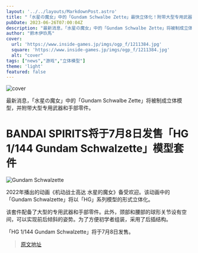 ```yaml
---
layout: '../../layouts/MarkdownPost.astro'
title: "「水星の魔女」中的「Gundam Schwalbe Zette」最快立体化！附带大型专用武器和手部零件"
pubDate: 2023-06-26T07:00:04Z
description: "最新消息，「水星の魔女」中的「Gundam Schwalbe Zette」将被制成立体模型，并附带大型专用武器和手部零件。"
author: "鈴木伊玖馬"
cover:
  url: 'https://www.inside-games.jp/imgs/ogp_f/1211384.jpg'
  square: 'https://www.inside-games.jp/imgs/ogp_f/1211384.jpg'
  alt: "cover"
tags: ["news","游戏","立体模型"]
theme: 'light'
featured: false
---
```


![cover](https://www.inside-games.jp/imgs/ogp_f/1211384.jpg)

最新消息，「水星の魔女」中的「Gundam Schwalbe Zette」将被制成立体模型，并附带大型专用武器和手部零件。

# BANDAI SPIRITS将于7月8日发售「HG 1/144 Gundam Schwalzette」模型套件

![Gundam Schwalzette](https://www.inside-games.jp/imgs/zoom/1211376.png)

2022年播出的动画《机动战士高达 水星的魔女》备受欢迎。该动画中的「Gundam Schwalzette」将以「HG」系列模型的形式立体化。

该套件配备了大型的专用武器和手部零件。此外，颈部和腰部的球形关节设有空间，可以实现前后倾斜的姿势。为了方便初学者组装，采用了后插结构。

「HG 1/144 Gundam Schwalzette」将于7月8日发售。

>[原文地址](https://www.inside-games.jp/article/2023/06/26/146816.html)  